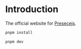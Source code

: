 # Introduction

The official website for [Presecejs](https://github.com/yomorun/presencejs).

```bash
pnpm install

pnpm dev
```
